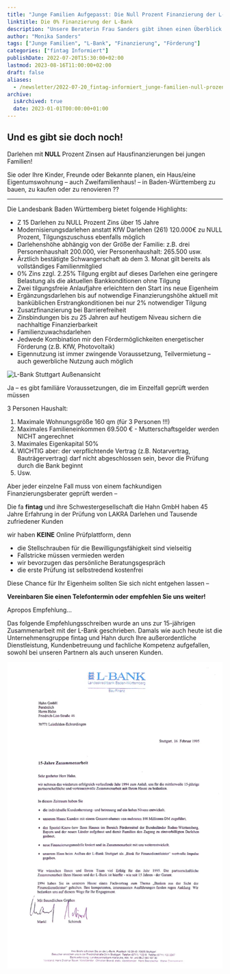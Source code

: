 ```yaml
---
title: "Junge Familien Aufgepasst: Die Null Prozent Finanzierung der L-Bank"
linktitle: Die 0% Finanzierung der L-Bank
description: "Unsere Beraterin Frau Sanders gibt ihnen einen Überblick über die 0% Finanzierungsmöglichkeiten der L-Bank für junge Familien"
author: "Monika Sanders"
tags: ["Junge Familien", "L-Bank", "Finanzierung", "Förderung"]
categories: ["fintag Informiert"]
publishDate: 2022-07-20T15:30:00+02:00
lastmod: 2023-08-16T11:00:00+02:00
draft: false
aliases:
  - /newsletter/2022-07-20_fintag-informiert_junge-familien-null-prozent-finanzierung-der-lbank/
archive:
  isArchived: true
  date: 2023-01-01T00:00:00+01:00
---
```


## Und es gibt sie doch noch!

Darlehen mit **NULL** Prozent Zinsen auf Hausfinanzierungen bei jungen Familien!

Sie oder Ihre Kinder, Freunde oder Bekannte planen, ein Haus/eine Eigentumswohnung – auch Zweifamilienhaus! –
in Baden-Württemberg zu bauen, zu kaufen oder zu renovieren ??

----

Die Landesbank Baden Württemberg bietet folgende Highlights:

- Z 15 Darlehen zu NULL Prozent Zins über 15 Jahre
- Modernisierungsdarlehen anstatt KfW Darlehen (261) 120.000€ zu NULL Prozent, Tilgungszuschuss ebenfalls möglich
- Darlehenshöhe abhängig von der Größe der Familie: z.B. drei Personenhaushalt 200.000, vier Personenhaushalt: 265.500 usw.
- Ärztlich bestätigte Schwangerschaft ab dem 3. Monat gilt bereits als vollständiges Familienmitglied
- 0% Zins zzgl. 2.25% Tilgung ergibt auf dieses Darlehen eine geringere Belastung als die aktuellen Bankkonditionen ohne Tilgung
- Zwei tilgungsfreie Anlaufjahre erleichtern den Start ins neue Eigenheim
- Ergänzungsdarlehen bis auf notwendige Finanzierungshöhe aktuell mit banküblichen Erstrangkonditionen bei nur 2% notwendiger Tilgung
- Zusatzfinanzierung bei Barrierefreiheit
- Zinsbindungen bis zu 25 Jahren auf heutigem Niveau sichern die nachhaltige Finanzierbarkeit
- Familienzuwachsdarlehen
- Jedwede Kombination mir den Fördermöglichkeiten energetischer Förderung (z.B. KfW, Photovoltaik)
- Eigennutzung ist immer zwingende Voraussetzung, Teilvermietung – auch gewerbliche Nutzung auch möglich

![L-Bank Stuttgart Außenansicht](https://www.l-bank.info/binaries/content/gallery/allgemein/standorte/inhaltsbilder-quer/l-bank_stuttgart_boersenplatz_1.jpg)

Ja – es gibt familiäre Voraussetzungen, die im Einzelfall geprüft werden müssen

3 Personen Haushalt:
1. Maximale Wohnungsgröße 160 qm (für 3 Personen !!!)
2. Maximales Familieneinkommen 69.500 € - Mutterschaftsgelder werden NICHT angerechnet
3. Maximales Eigenkapital 50%
4. WICHTIG aber: der verpflichtende Vertrag (z.B. Notarvertrag, Bauträgervertrag) darf nicht abgeschlossen sein, bevor die Prüfung durch die Bank beginnt
5. Usw.

Aber jeder einzelne Fall muss von einem fachkundigen Finanzierungsberater geprüft werden –

Die fa **fintag** und ihre Schwestergesellschaft die Hahn GmbH haben 45 Jahre Erfahrung in der Prüfung von LAKRA
Darlehen und Tausende zufriedener Kunden

wir haben **KEINE** Online Prüfplattform, denn

- die Stellschrauben für die Bewilligungsfähigkeit sind vielseitig
- Fallstricke müssen vermieden werden
- wir bevorzugen das persönliche Beratungsgespräch
- die erste Prüfung ist selbstredend kostenfrei

Diese Chance für Ihr Eigenheim sollten Sie sich nicht entgehen lassen –

**Vereinbaren Sie einen Telefontermin oder empfehlen Sie uns weiter!**

Apropos Empfehlung...

Das folgende Empfehlungsschreiben wurde an uns zur 15-jährigen Zusammenarbeit mit der L-Bank geschrieben. Damals wie
auch heute ist die Unternehmensgruppe fintag und Hahn durch Ihre außerordentliche Dienstleistung, Kundenbetreuung
und fachliche Kompetenz aufgefallen, sowohl bei unseren Partnern als auch unseren Kunden.

![](img1_1200.webp)
